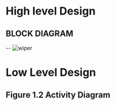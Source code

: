# High level Design
## BLOCK DIAGRAM
--     ![wiper](https://user-images.githubusercontent.com/99133249/155835355-eb0a6445-fae6-4e4d-8a89-654f7c0a57eb.jpg)
# Low Level Design
## Figure 1.2 Activity Diagram

